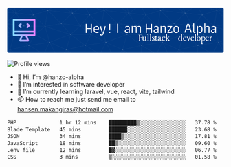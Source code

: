 ![Header](./github-header-image.png)

![Profile views](https://gpvc.arturio.dev/hanzo-alpha)

- 👋 Hi, I’m @hanzo-alpha
- 👀 I’m interested in software developer
- 🌱 I’m currently learning laravel, vue, react, vite, tailwind
- 📫 How to reach me just send me email to hansen.makangiras@hotmail.com 

<!---
hanzo-alpha/hanzo-alpha is a ✨ special ✨ repository because its `README.md` (this file) appears on your GitHub profile.
You can click the Preview link to take a look at your changes.
--->

<!--START_SECTION:waka-->

```text
PHP              1 hr 12 mins    █████████▒░░░░░░░░░░░░░░░   37.78 %
Blade Template   45 mins         ██████░░░░░░░░░░░░░░░░░░░   23.68 %
JSON             34 mins         ████▒░░░░░░░░░░░░░░░░░░░░   17.81 %
JavaScript       18 mins         ██▒░░░░░░░░░░░░░░░░░░░░░░   09.60 %
.env file        12 mins         █▓░░░░░░░░░░░░░░░░░░░░░░░   06.77 %
CSS              3 mins          ▒░░░░░░░░░░░░░░░░░░░░░░░░   01.58 %
```

<!--END_SECTION:waka-->
